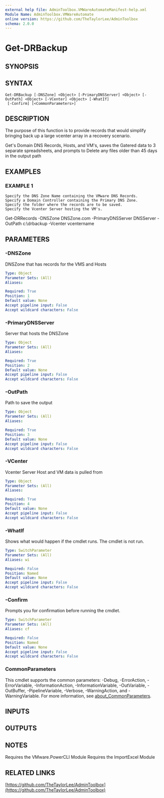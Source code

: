 ```yaml
---
external help file: AdminToolbox.VMWareAutomateManifest-help.xml
Module Name: AdminToolbox.VMWareAutomate
online version: https://github.com/TheTaylorLee/AdminToolbox
schema: 2.0.0
---
```


# Get-DRBackup

## SYNOPSIS

## SYNTAX

```
Get-DRBackup [-DNSZone] <Object> [-PrimaryDNSServer] <Object> [-OutPath] <Object> [-VCenter] <Object> [-WhatIf]
 [-Confirm] [<CommonParameters>]
```

## DESCRIPTION
The purpose of this function is to provide records that would simplify bringing back up a large vcenter array in a recovery scenario.

Get's Domain DNS Records, Hosts, and VM's, saves the Gatered data to 3 separate spreadsheets, and prompts to Delete any files older than 45 days in the output path

## EXAMPLES

### EXAMPLE 1
```
Specify the DNS Zone Name containing the VMware DNS Records.
Specify a Domain Controller containing the Primary DNS Zone.
Specify the folder where the records are to be saved.
Specify the Vcenter Server hosting the VM's.
```

Get-DRRecords -DNSZone DNSZone.com -PrimaryDNSServer DNSServer -OutPath c:\drbackup -Vcenter vcentername

## PARAMETERS

### -DNSZone
DNSZone that has records for the VMS and Hosts

```yaml
Type: Object
Parameter Sets: (All)
Aliases:

Required: True
Position: 1
Default value: None
Accept pipeline input: False
Accept wildcard characters: False
```

### -PrimaryDNSServer
Server that hosts the DNSZone

```yaml
Type: Object
Parameter Sets: (All)
Aliases:

Required: True
Position: 2
Default value: None
Accept pipeline input: False
Accept wildcard characters: False
```

### -OutPath
Path to save the output

```yaml
Type: Object
Parameter Sets: (All)
Aliases:

Required: True
Position: 3
Default value: None
Accept pipeline input: False
Accept wildcard characters: False
```

### -VCenter
Vcenter Server Host and VM data is pulled from

```yaml
Type: Object
Parameter Sets: (All)
Aliases:

Required: True
Position: 4
Default value: None
Accept pipeline input: False
Accept wildcard characters: False
```

### -WhatIf
Shows what would happen if the cmdlet runs.
The cmdlet is not run.

```yaml
Type: SwitchParameter
Parameter Sets: (All)
Aliases: wi

Required: False
Position: Named
Default value: None
Accept pipeline input: False
Accept wildcard characters: False
```

### -Confirm
Prompts you for confirmation before running the cmdlet.

```yaml
Type: SwitchParameter
Parameter Sets: (All)
Aliases: cf

Required: False
Position: Named
Default value: None
Accept pipeline input: False
Accept wildcard characters: False
```

### CommonParameters
This cmdlet supports the common parameters: -Debug, -ErrorAction, -ErrorVariable, -InformationAction, -InformationVariable, -OutVariable, -OutBuffer, -PipelineVariable, -Verbose, -WarningAction, and -WarningVariable. For more information, see [about_CommonParameters](http://go.microsoft.com/fwlink/?LinkID=113216).

## INPUTS

## OUTPUTS

## NOTES
Requires the VMware.PowerCLI Module
Requires the ImportExcel Module

## RELATED LINKS

[https://github.com/TheTaylorLee/AdminToolbox](https://github.com/TheTaylorLee/AdminToolbox)

